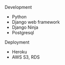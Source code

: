 Development
- Python
- Django web framework
- Django Ninja
- Postgresql

Deployment

- Heroku
- AWS S3, RDS
